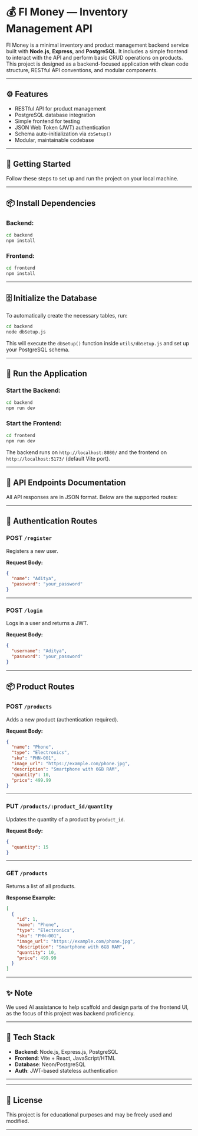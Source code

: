 # 💰 FI Money — Inventory Management API

FI Money is a minimal inventory and product management backend service built with **Node.js**, **Express**, and **PostgreSQL**. It includes a simple frontend to interact with the API and perform basic CRUD operations on products. This project is designed as a backend-focused application with clean code structure, RESTful API conventions, and modular components.

---

## ⚙️ Features

- RESTful API for product management
- PostgreSQL database integration
- Simple frontend for testing
- JSON Web Token (JWT) authentication
- Schema auto-initialization via `dbSetup()`
- Modular, maintainable codebase

---

## 🚀 Getting Started

Follow these steps to set up and run the project on your local machine.

---

## 📦 Install Dependencies

### Backend:

```bash
cd backend
npm install
```

### Frontend:

```bash
cd frontend
npm install
```

---

## 🗄️ Initialize the Database

To automatically create the necessary tables, run:

```bash
cd backend
node dbSetup.js
```

This will execute the `dbSetup()` function inside `utils/dbSetup.js` and set up your PostgreSQL schema.

---

## 🧪 Run the Application

### Start the Backend:

```bash
cd backend
npm run dev
```

### Start the Frontend:

```bash
cd frontend
npm run dev
```

The backend runs on `http://localhost:8080/` and the frontend on `http://localhost:5173/` (default Vite port).

---

## 📡 API Endpoints Documentation

All API responses are in JSON format. Below are the supported routes:

---

## 🔐 Authentication Routes

### POST `/register`

Registers a new user.

**Request Body:**

```json
{
  "name": "Aditya",
  "password": "your_password"
}
```

---

### POST `/login`

Logs in a user and returns a JWT.

**Request Body:**

```json
{
  "username": "Aditya",
  "password": "your_password"
}
```

---

## 📦 Product Routes

### POST `/products`

Adds a new product (authentication required).

**Request Body:**

```json
{
  "name": "Phone",
  "type": "Electronics",
  "sku": "PHN-001",
  "image_url": "https://example.com/phone.jpg",
  "description": "Smartphone with 6GB RAM",
  "quantity": 10,
  "price": 499.99
}
```

---

### PUT `/products/:product_id/quantity`

Updates the quantity of a product by `product_id`.

**Request Body:**

```json
{
  "quantity": 15
}
```

---

### GET `/products`

Returns a list of all products.

**Response Example:**

```json
[
  {
    "id": 1,
    "name": "Phone",
    "type": "Electronics",
    "sku": "PHN-001",
    "image_url": "https://example.com/phone.jpg",
    "description": "Smartphone with 6GB RAM",
    "quantity": 10,
    "price": 499.99
  }
]
```

---

## ✨ Note

We used AI assistance to help scaffold and design parts of the frontend UI, as the focus of this project was backend proficiency.

---

## 🧠 Tech Stack

* **Backend**: Node.js, Express.js, PostgreSQL
* **Frontend**: Vite + React, JavaScript/HTML
* **Database**: Neon/PostgreSQL
* **Auth**: JWT-based stateless authentication

---

---

## 📜 License

This project is for educational purposes and may be freely used and modified.

---
